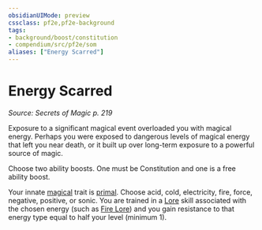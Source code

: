 ```yaml
---
obsidianUIMode: preview
cssclass: pf2e,pf2e-background
tags:
- background/boost/constitution
- compendium/src/pf2e/som
aliases: ["Energy Scarred"]
---
```

# Energy Scarred
*Source: Secrets of Magic p. 219*  

Exposure to a significant magical event overloaded you with magical energy. Perhaps you were exposed to dangerous levels of magical energy that left you near death, or it built up over long-term exposure to a powerful source of magic.

Choose two ability boosts. One must be Constitution and one is a free ability boost.

Your innate [magical](../../../Rules/traits/magical.md) trait is [primal](../../../Rules/traits/primal.md). Choose acid, cold, electricity, fire, force, negative, positive, or sonic. You are trained in a [Lore](../../skills.md#Lore) skill associated with the chosen energy (such as [Fire Lore](../../skills.md#Lore)) and you gain resistance to that energy type equal to half your level (minimum 1).
